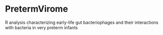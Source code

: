 # PretermVirome
R analysis characterizing early-life gut bacteriophages and their interactions with bacteria in very preterm infants 
